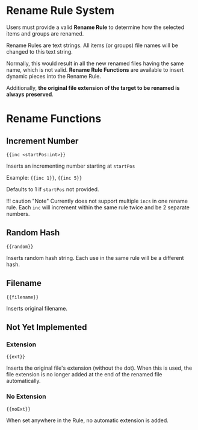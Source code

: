 # Rename Rule System
Users must provide a valid **Rename Rule** to determine how the selected items and groups are renamed.

Rename Rules are text strings. All items (or groups) file names will be changed to this text string.

Normally, this would result in all the new renamed files having the same name, which is not valid. **Rename Rule Functions** are available to insert dynamic pieces into the Rename Rule.

Additionally, **the original file extension of the target to be renamed is always preserved**.

# Rename Functions
## Increment Number
```
{{inc <startPos:int>}}
```

Inserts an incrementing number starting at `startPos`

Example: `{{inc 1}}`, `{{inc 5}}`

Defaults to 1 if `startPos` not provided.

!!! caution "Note"
    Currently does not support multiple `incs` in one rename rule. Each `inc` will increment within the same rule twice and be 2 separate numbers.

## Random Hash
```
{{random}}
```

Inserts random hash string. Each use in the same rule will be a different hash.

## Filename
```
{{filename}}
```

Inserts original filename.

## Not Yet Implemented
### Extension
```
{{ext}}
```

Inserts the original file's extension (without the dot). When this is used, the file extension is no longer added at the end of the renamed file automatically.

### No Extension
```
{{noExt}}
```

When set anywhere in the Rule, no automatic extension is added.